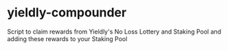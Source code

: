 # yieldly-compounder
Script to claim rewards from Yieldly's No Loss Lottery and Staking Pool and adding these rewards to your Staking Pool
